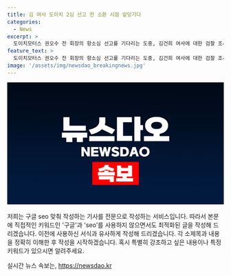 ```yaml
---
title: 김 여사 도이치 2심 선고 전 소환 시점 앞당기다
categories:
  - News
excerpt: >
  도이치모터스 권오수 전 회장의 항소심 선고를 기다리는 도중, 김건희 여사에 대한 검찰 조사 시점이 변경됐습니다. 검찰은 김 여사를 2심 선고 전에 조사할 계획으로 전해졌으며, 이에 따라 조사는 이달 말이나 다음달 초에 이뤄질 전망입니다. 소환 조사 형태로 진행될 것으로 보이며, 공개소환 여부는 아직 논의 중입니다. 출석 장면의 공개 여부에 대한 의견이 갈리고 있지만, 조사 시점이 앞당겨진 이유는 검찰총장의 임기가 바뀌기 전에 사건을 마무리 짓고자 하는 노력 때문으로 추측됩니다.
feature_text: >
  도이치모터스 권오수 전 회장의 항소심 선고를 기다리는 도중, 김건희 여사에 대한 검찰 조사 시점이 변경됐습니다. 검찰은 김 여사를 2심 선고 전에 조사할 계획으로 전해졌으며, 이에 따라 조사는 이달 말이나 다음달 초에 이뤄질 전망입니다. 소환 조사 형태로 진행될 것으로 보이며, 공개소환 여부는 아직 논의 중입니다. 출석 장면의 공개 여부에 대한 의견이 갈리고 있지만, 조사 시점이 앞당겨진 이유는 검찰총장의 임기가 바뀌기 전에 사건을 마무리 짓고자 하는 노력 때문으로 추측됩니다.
image: '/assets/img/newsdao_breakingnews.jpg'
---
```


<p><img src="/assets/img/newsdao_breakingnews.jpg" alt="bookingtag 속보" /></p>

<p>저희는 구글 seo 맞춰 작성하는 기사를 전문으로 작성하는 서비스입니다. 따라서 본문에 직접적인 키워드인 '구글'과 'seo'를 사용하지 않으면서도 최적화된 글을 작성해 드리겠습니다. 이전에 사용하신 서식과 유사하게 작성해 드리겠습니다. 각 소제목과 내용을 정확히 이해한 후 작성을 시작하겠습니다. 혹시 특별히 강조하고 싶은 내용이나 특정 키워드가 있으시면 알려주세요.</p>
실시간 뉴스 속보는, <a href="https://newsdao.kr" rel="dofollow">https://newsdao.kr</a>


